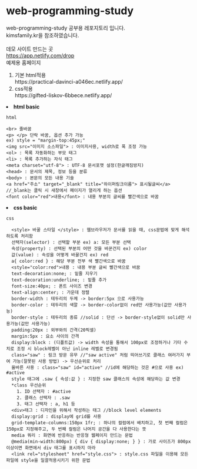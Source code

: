 # web-programming-study
web-programming-study 공부용 레포지토리 입니다.
<br>kimsfamily.kr을 참조하였습니다.
<br>
<br>데모 사이트 만드는 곳
<br>https://app.netlify.com/drop
<br>예제용 홈페이지
<ol>
  <li>기본 html적용</li>https://practical-davinci-a046ec.netlify.app/
  <li>css적용</li>https://gifted-liskov-6bbece.netlify.app/
</ol>
  <li><strong>html basic</strong></li>

  ```html```
  ```
  <br> 줄바꿈
  <p> </p> 단락 바꿈, 옵션 추가 가능
  ex) style = "margin-top:45px;"
  <img src="이미지 소스파일"> : 이미지사용, width로 폭 조정 가능
  <ol> : 목록 자동화하는 부모 태그
  <li> : 목록 추가하는 자식 태그
  <meta charset="utf-8"> : UTF-8 문서포맷 설정(한글깨짐방지)
  <head> : 문서의 제목, 정보 등을 분류
  <body> : 본문의 모든 내용 기술
  <a href="주소" target="_blank" title="하이퍼링크이름"> 표시될글씨</a> //_blank는 클릭 시 새창에서 페이지가 열리게 하는 옵션
  <font color="red">내용</font> : 내용 부분의 글씨를 빨간색으로 바꿈
  ```
    
  <li><strong>css basic</strong></li>
    
  ```css```
  ```
    <style> 바꿀 스타일 </style> : 웹브라우저가 문서를 읽을 때, css문법에 맞게 해석하도록 처리함
    선택자(selector) : 선택할 부분 ex) a: 모든 부분 선택
    속성(property) : 선택된 부분의 어떤 것을 바꾼건지 ex) color
    값(value) : 속성을 어떻게 바꿀건지 ex) red
    a{ color:red } : 해당 부분 전부 색 빨간색으로 바꿈
    <style="color:red">내용 : 내용 부분 글씨 빨간색으로 바꿈
    text-decoration:none; : 밑줄 지우기
    text-decoration:underline; : 밑줄 추가
    font-size:40px; : 폰트 사이즈 변경
    text-align:center; : 가운데 정렬
    border-width : 테두리의 두께 -> border:5px 으로 사용가능
    border-color : 테두리의 색깔 -> border-color없이 red만 사용가능(값만 사용가능)
    border-style : 테두리의 종류 //solid : 단선 -> border-style없이 solid만 사용가능(값만 사용가능)
    padding:20px : 외부와의 간격(20픽셀)
    margin:5px : 요소 사이의 간격
    display:block : (디폴트값) -> width 속성을 통해서 100px로 조정하거나 기타 수치로 조정 시 block레벨이 아닌 inline 레벨로 변경됨
    class="saw" : 링크 방문 유무 //"saw active" 처럼 띄어쓰기로 클래스 여러가지 부여 가능(잘못된 사용 방법) -> 우선순위로 처리
    올바른 사용 : class="saw" id="active" //id에 해당하는 것은 #으로 사용 ex) #active
    style 태그에 .saw { 속성:값 } : 지정한 saw 클래스의 속성에 해당하는 값 변경
    *class 우선순위
      1. ID 선택자 : #active
      2. 클래스 선택자 : .saw
      3. 태그 선택자 : a, h1 등
    <div>태그 : 디자인을 위해서 작성하는 태그 //block level elements
    display:grid : display에 grid를 사용
    grid-template-columns:150px 1fr; : 하나의 컬럼에서 배치하고, 첫 번째 컬럼은 150px로 지정해주고, 두 번째 컬럼은 나머지 공간을 다 사용한다는 뜻
    media 쿼리 : 화면에 반응하는 반응형 웹페이지 만드는 문법
    @media(min-width:800px) { div { display:none; } } : 가로 사이즈가 800px 이상이면 화면에서 div 태그를 표시하지 마라
    <link rel="stylesheet" href="style.css"> : style.css 파일을 이용해 모든 파일에 style을 일괄적용시키기 위한 문법
    
    
    
  ```
